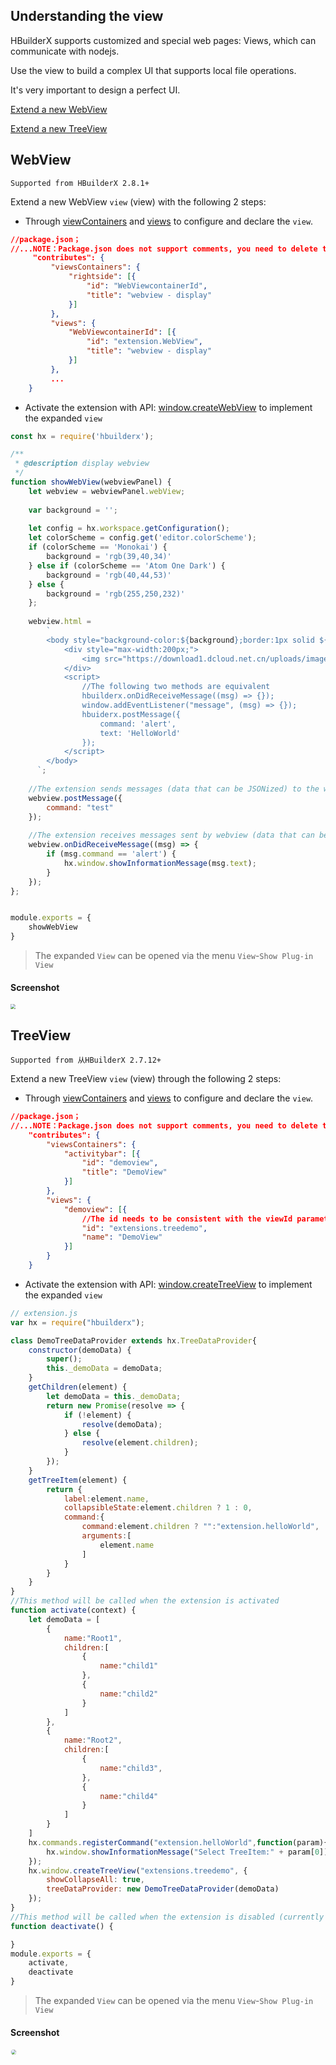 ## Understanding the view

HBuilderX supports customized and special web pages: Views, which can communicate with nodejs.

Use the view to build a complex UI that supports local file operations.

It's very important to design a perfect UI.


[Extend a new WebView](#WebView)

[Extend a new TreeView](#TreeView)

## WebView

`Supported from HBuilderX 2.8.1+`

Extend a new WebView `view` (view) with the following 2 steps:

- Through <a href="/ExtensionDocs/ContributionPoints/README?id=viewscontainers" target="_blank">viewContainers</a> and <a href="/ExtensionDocs/ContributionPoints/README?id=views" target="_blank">views</a> to configure and declare the `view`.


``` json
//package.json；
//...NOTE：Package.json does not support comments, you need to delete the comments when using the following code
     "contributes": {
         "viewsContainers": {            
             "rightside": [{
                 "id": "WebViewcontainerId",
                 "title": "webview - display"
             }]
         },
         "views": {            
             "WebViewcontainerId": [{
                 "id": "extension.WebView",
                 "title": "webview - display"
             }]
         },
         ...
    }
```

- Activate the extension with API: <a href="/ExtensionDocs/Api/windows/createWebView" target="_blank">window.createWebView</a> to implement the expanded `view`

``` javascript
const hx = require('hbuilderx');

/**
 * @description display webview
 */
function showWebView(webviewPanel) {
    let webview = webviewPanel.webView;
    
    var background = '';
    
    let config = hx.workspace.getConfiguration();
    let colorScheme = config.get('editor.colorScheme');
    if (colorScheme == 'Monokai') {
        background = 'rgb(39,40,34)'
    } else if (colorScheme == 'Atom One Dark') {
        background = 'rgb(40,44,53)'
    } else {
        background = 'rgb(255,250,232)'
    };
    
    webview.html =
        `
        <body style="background-color:${background};border:1px solid ${background};">
            <div style="max-width:200px;">
                <img src="https://download1.dcloud.net.cn/uploads/images/hbuilderx/hx_desc@1x.png" style="position: absolute;bottom: 0;left: 0;right: 0;width: 100%;margin: auto;">
            </div>
            <script>
                //The following two methods are equivalent
                hbuilderx.onDidReceiveMessage((msg) => {});
                window.addEventListener("message", (msg) => {});
                hbuiderx.postMessage({
                    command: 'alert',
                    text: 'HelloWorld'
                });
            </script>
        </body>
      `;
     
    //The extension sends messages (data that can be JSONized) to the webview
    webview.postMessage({
        command: "test"
    });
    
    //The extension receives messages sent by webview (data that can be JSONized)
    webview.onDidReceiveMessage((msg) => {
        if (msg.command == 'alert') {
            hx.window.showInformationMessage(msg.text);
        }
    });
};


module.exports = {
    showWebView
}
```

> The expanded `View` can be opened via the menu `View`-`Show Plug-in View`

#### Screenshot

<img src="/static/snapshots/Plug-in-development/webview.png" style="zoom:50%" />

## TreeView
`Supported from 从HBuilderX 2.7.12+`

Extend a new TreeView `view` (view) through the following 2 steps:

- Through <a href="/ExtensionDocs/ContributionPoints/README?id=viewscontainers" target="_blank">viewContainers</a> and <a href="/ExtensionDocs/ContributionPoints/README?id=views" target="_blank">views</a> to configure and declare the `view`.


``` json
//package.json；
//...NOTE：Package.json does not support comments, you need to delete the comments when using the following code
    "contributes": {
        "viewsContainers": {
            "activitybar": [{
                "id": "demoview",
                "title": "DemoView"
            }]
        },
        "views": {
            "demoview": [{
                //The id needs to be consistent with the viewId parameter in window.createTreeView
                "id": "extensions.treedemo",
                "name": "DemoView"
            }]
        }
    }
```

- Activate the extension with API: <a href="/ExtensionDocs/Api/windows/createTreeView" target="_blank">window.createTreeView</a> to implement the expanded `view`

``` javascript
// extension.js
var hx = require("hbuilderx");

class DemoTreeDataProvider extends hx.TreeDataProvider{
    constructor(demoData) {
        super();
        this._demoData = demoData;
    }
    getChildren(element) {
        let demoData = this._demoData;
        return new Promise(resolve => {
        	if (!element) {
        	    resolve(demoData);
        	} else {
        	    resolve(element.children);
        	}
        });
    }
    getTreeItem(element) {
        return {
            label:element.name,
            collapsibleState:element.children ? 1 : 0,
            command:{
                command:element.children ? "":"extension.helloWorld",
                arguments:[
                    element.name
                ]
            }
        }
    }
}
//This method will be called when the extension is activated
function activate(context) {
    let demoData = [
        {
            name:"Root1",
            children:[
                {
                    name:"child1"
                },
                {
                    name:"child2"
                }
            ]
        },
        {
            name:"Root2",
            children:[
                {
                    name:"child3",
                },
                {
                    name:"child4"
                }
            ]
        }
    ]
    hx.commands.registerCommand("extension.helloWorld",function(param){
        hx.window.showInformationMessage("Select TreeItem:" + param[0]);
    });
    hx.window.createTreeView("extensions.treedemo", {
        showCollapseAll: true,
        treeDataProvider: new DemoTreeDataProvider(demoData)
    });
}
//This method will be called when the extension is disabled (currently it is triggered when the extension is uninstalled
function deactivate() {

}
module.exports = {
    activate,
    deactivate
}
```

> The expanded `View` can be opened via the menu `View`-`Show Plug-in View`

#### Screenshot

<img src="/static/snapshots/Plug-in-development/view@2x.png" style="zoom:50%;border: 1px solid #eee; border-radius: 10px;" />

